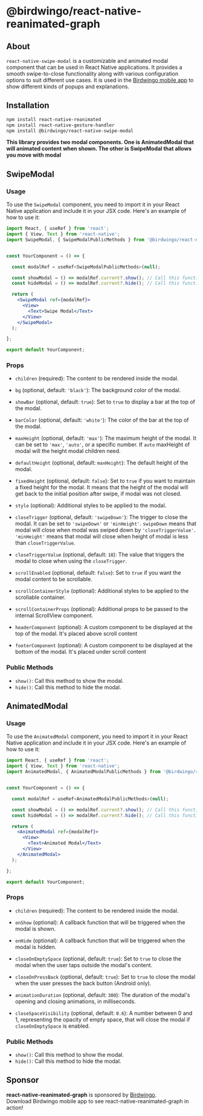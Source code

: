 # @birdwingo/react-native-reanimated-graph

## About

`react-native-swipe-modal` is a customizable and animated modal component that can be used in React Native applications. It provides a smooth swipe-to-close functionality along with various configuration options to suit different use cases. It is used in the [Birdwingo mobile app](https://www.birdwingo.com) to show different kinds of popups and explanations.

## Installation

```bash
npm install react-native-reanimated
npm install react-native-gesture-handler
npm install @birdwingo/react-native-swipe-modal
```

**This library provides two modal components. One is AnimatedModal that will animated content when shown. The other is SwipeModal that allows you move with modal**

## SwipeModal

### Usage

To use the `SwipeModal` component, you need to import it in your React Native application and include it in your JSX code. Here's an example of how to use it:

```jsx
import React, { useRef } from 'react';
import { View, Text } from 'react-native';
import SwipeModal, { SwipeModalPublicMethods } from '@birdwingo/react-native-swipe-modal';


const YourComponent = () => {

  const modalRef = useRef<SwipeModalPublicMethods>(null);

  const showModal = () => modalRef.current?.show(); // Call this function to show modal
  const hideModal = () => modalRef.current?.hide(); // Call this function to hide modal

  return (
    <SwipeModal ref={modalRef}>
      <View>
        <Text>Swipe Modal</Text>
      </View>
    </SwipeModal>
  );

};

export default YourComponent;
```

### Props

- `children` (required): The content to be rendered inside the modal.

- `bg` (optional, default: `'black'`): The background color of the modal.

- `showBar` (optional, default: `true`): Set to `true` to display a bar at the top of the modal.

- `barColor` (optional, default: `'white'`): The color of the bar at the top of the modal.

- `maxHeight` (optional, default: `'max'`): The maximum height of the modal. It can be set to `'max'`, `'auto'`, or a specific number. If `auto` maxHeight of modal will the height modal children need.

- `defaultHeight` (optional, default: `maxHeight`): The default height of the modal.

- `fixedHeight` (optional, default: `false`): Set to `true` if you want to maintain a fixed height for the modal. It means that the height of the modal will get back to the initial position after swipe, if modal was not closed.

- `style` (optional): Additional styles to be applied to the modal.

- `closeTrigger` (optional, default: `'swipeDown'`): The trigger to close the modal. It can be set to `'swipeDown'` or `'minHeight'`. `swipeDown` means that modal will close when modal was swiped down by `'closeTriggerValue'`. `'minHeight'` means that modal will close when height of modal is less than `closeTriggerValue`.

- `closeTriggerValue` (optional, default: `10`): The value that triggers the modal to close when using the `closeTrigger`.

- `scrollEnabled` (optional, default: `false`): Set to `true` if you want the modal content to be scrollable.

- `scrollContainerStyle` (optional): Additional styles to be applied to the scrollable container.

- `scrollContainerProps` (optional): Additional props to be passed to the internal ScrollView component.

- `headerComponent` (optional): A custom component to be displayed at the top of the modal. It's placed above scroll content

- `footerComponent` (optional): A custom component to be displayed at the bottom of the modal. It's placed under scroll content

### Public Methods

- `show()`: Call this method to show the modal.
- `hide()`: Call this method to hide the modal.

## AnimatedModal

### Usage

To use the `AnimatedModal` component, you need to import it in your React Native application and include it in your JSX code. Here's an example of how to use it:

```jsx
import React, { useRef } from 'react';
import { View, Text } from 'react-native';
import AnimatedModal, { AnimatedModalPublicMethods } from '@birdwingo/react-native-swipe-modal';


const YourComponent = () => {

  const modalRef = useRef<AnimatedModalPublicMethods>(null);

  const showModal = () => modalRef.current?.show(); // Call this function to show modal
  const hideModal = () => modalRef.current?.hide(); // Call this function to hide modal

  return (
    <AnimatedModal ref={modalRef}>
      <View>
        <Text>Animated Modal</Text>
      </View>
    </AnimatedModal>
  );

};

export default YourComponent;
```

### Props

- `children` (required): The content to be rendered inside the modal.

- `onShow` (optional): A callback function that will be triggered when the modal is shown.

- `onHide` (optional): A callback function that will be triggered when the modal is hidden.

- `closeOnEmptySpace` (optional, default: `true`): Set to `true` to close the modal when the user taps outside the modal's content.

- `closeOnPressBack` (optional, default: `true`): Set to `true` to close the modal when the user presses the back button (Android only).

- `animationDuration` (optional, default: `300`): The duration of the modal's opening and closing animations, in milliseconds.

- `closeSpaceVisibility` (optional, default: `0.6`): A number between 0 and 1, representing the opacity of empty space, that will close the modal if `closeOnEmptySpace` is enabled.

### Public Methods

- `show()`: Call this method to show the modal.
- `hide()`: Call this method to hide the modal.

## Sponsor

**react-native-reanimated-graph** is sponsored by [Birdwingo](https://www.birdwingo.com).\
Download Birdwingo mobile app to see react-native-reanimated-graph in action!